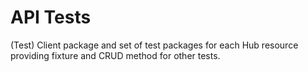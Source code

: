 # API Tests

(Test) Client package and set of test packages for each Hub resource providing fixture and CRUD method for other tests.
